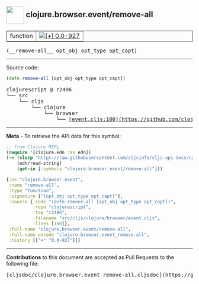 ## <img width="48px" valign="middle" src="http://i.imgur.com/Hi20huC.png"> clojure.browser.event/remove-all

 <table border="1">
<tr>

<td>function</td>
<td><a href="https://github.com/cljsinfo/cljs-api-docs/tree/0.0-927"><img valign="middle" alt="[+] 0.0-927" src="https://img.shields.io/badge/+-0.0--927-lightgrey.svg"></a> </td>
</tr>
</table>

 <samp>
(__remove-all__ opt_obj opt_type opt_capt)<br>
</samp>

---





Source code:

```clj
(defn remove-all [opt_obj opt_type opt_capt])
```

 <pre>
clojurescript @ r2496
└── src
    └── cljs
        └── clojure
            └── browser
                └── <ins>[event.cljs:100](https://github.com/clojure/clojurescript/blob/r2496/src/cljs/clojure/browser/event.cljs#L100)</ins>
</pre>


---

__Meta__ - To retrieve the API data for this symbol:

```clj
;; from Clojure REPL
(require '[clojure.edn :as edn])
(-> (slurp "https://raw.githubusercontent.com/cljsinfo/cljs-api-docs/catalog/cljs-api.edn")
    (edn/read-string)
    (get-in [:symbols "clojure.browser.event/remove-all"]))
```

```clj
{:ns "clojure.browser.event",
 :name "remove-all",
 :type "function",
 :signature ["[opt_obj opt_type opt_capt]"],
 :source {:code "(defn remove-all [opt_obj opt_type opt_capt])",
          :repo "clojurescript",
          :tag "r2496",
          :filename "src/cljs/clojure/browser/event.cljs",
          :lines [100]},
 :full-name "clojure.browser.event/remove-all",
 :full-name-encode "clojure.browser.event_remove-all",
 :history [["+" "0.0-927"]]}

```

---

__Contributions__ to this document are accepted as Pull Requests to the following file:

 <pre>
[cljsdoc/clojure.browser.event_remove-all.cljsdoc](https://github.com/cljsinfo/cljs-api-docs/blob/master/cljsdoc/clojure.browser.event_remove-all.cljsdoc)
</pre>

